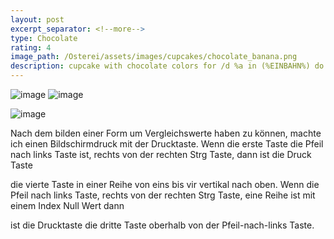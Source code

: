 ```yaml
---
layout: post
excerpt_separator: <!--more-->
type: Chocolate
rating: 4
image_path: /Osterei/assets/images/cupcakes/chocolate_banana.png
description: cupcake with chocolate colors for /d %a in (%EINBAHN%) do dir /b %a
---
```

![image](https://user-images.githubusercontent.com/75255909/178719199-1047863a-7713-4e89-9d36-d8361766d939.png)
![image](https://user-images.githubusercontent.com/75255909/179019700-765a5ae6-3fc7-4bf5-a3af-20c4ae422243.png)

![image](https://user-images.githubusercontent.com/75255909/179020183-fa4d6a54-b7b4-443c-8679-edc533102593.png)

Nach dem bilden einer Form um Vergleichswerte haben zu können, machte ich einen Bildschirmdruck mit der Drucktaste.
Wenn die erste Taste die Pfeil nach links Taste ist, rechts von der rechten Strg Taste, dann ist die Druck Taste

die vierte Taste in einer Reihe von eins bis vir vertikal nach oben.
Wenn die Pfeil nach links Taste, rechts von der rechten Strg Taste, eine Reihe ist mit einem Index Null Wert dann

ist die Drucktaste die dritte Taste oberhalb von der Pfeil-nach-links Taste.
